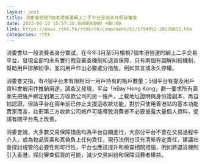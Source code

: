 ```yaml
---
layout: post
title: 消委會檢視7個本港營運網上二手平台全部未作假貨審查
date: 2023-06-15 15:57:20.000000000 +08:00
link: https://news.rthk.hk/rthk/ch/component/k2/1704952-20230615.htm
categories: rthk
---
```


消委會以一般消費者身分實試，在今年3月至5月檢視7個本港營運的網上二手交易平台，發現全部均未有實行假貨審查機制和退貨保障，只有兩個有調解糾紛機制，幫助用戶排解紛爭，並向用戶作出必要處分措施，例如禁言或永久停權。

消委會又指，有4個平台未有限制同一用戶持有的帳戶數量；5個平台有提及用戶資料會被用作推銷用途。調查又發現，平台「eBay Hong Kong」劃一要求所有賣家先把帳戶綁定到第三方收款公司的另一帳戶，上載地址證明與身份證副本，再自拍認證，但該平台在兩年前已停止支援這收款功能，對於只使用香港站的基本功能賣家而言，註冊第三方收款公司帳戶可能導致消費者不必要披露大量個人資料，促請有關平台馬上改善。

消委會說，大多數交易保障措施均為平台自願進行，大部分平台不會在交易過程中介入，或為物品質素和真偽負上任何責任，現行法例也沒有清晰界定責任，建議社會探討規管的必要性和可行性，平台也應該提升和檢查相關措施，例如將退貨機制引入香港，探討審查假貨的可能，減少交易糾紛和保障消費者權益。
